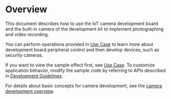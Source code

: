 # Overview<a name="EN-US_TOPIC_0000001055366100"></a>

This document describes how to use the IoT camera development board and the built-in camera of the development kit to implement photographing and video recording.

You can perform operations provided in  [Use Case](use-case.md)  to learn more about development board peripheral control and then develop devices, such as security cameras.

If you want to view the sample effect first, see  [Use Case](use-case.md). To customize application behavior, modify the sample code by referring to APIs described in  [Development Guidelines](development-guidelines.md).

For details about basic concepts for camera development, see the  [camera development overview](../subsystems/overview.md).


